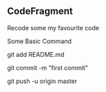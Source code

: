 ﻿## CodeFragment

Recode some my favourite code

Some Basic Command

git add README.md

git commit -m "first commit"

git push -u origin master
